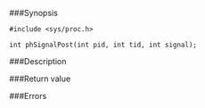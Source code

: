 ###Synopsis

`#include <sys/proc.h>`

`int phSignalPost(int pid, int tid, int signal);`

###Description

###Return value

###Errors
